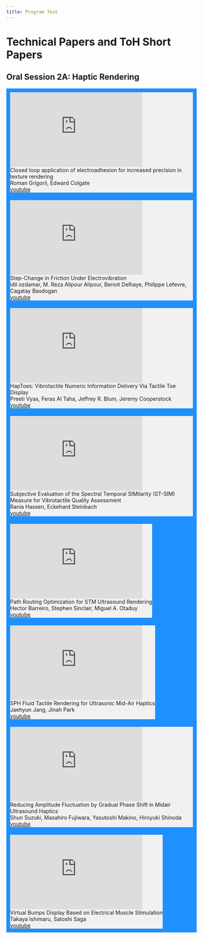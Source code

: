 ```yaml
---
title: Program Test
---
```

<h1>Technical Papers and ToH Short Papers</h1>

<style> 
  .flex-container {
    display: flex;
    flex-wrap: wrap;
    background-color: DodgerBlue;
  } 

  .flex-container > div {
    background-color: #f1f1f1;
    width: 350 px;
    margin: 10px;
    }
</style>

<h2>Oral Session 2A: Haptic Rendering</h2>

<div class="flex-container">
<div>
<iframe width="350" height="197" src="https://www.youtube.com/embed/s6gatH-ScSw" frameborder="0" allow="accelerometer; autoplay; encrypted-media; gyroscope; picture-in-picture" allowfullscreen></iframe><br>
Closed loop application of electroadhesion for increased precision in texture rendering<br>
Roman Grigorii, Edward Colgate<br>
<a href="https:\/\/youtu.be\/s6gatH-ScSw" target="_blank">youtube</a><br>
</div>
<div>
<iframe width="350" height="197" src="https://www.youtube.com/embed/udvXPLBCo5o" frameborder="0" allow="accelerometer; autoplay; encrypted-media; gyroscope; picture-in-picture" allowfullscreen></iframe><br>
Step-Change in Friction Under Electrovibration<br>
idil ozdamar, M. Reza Alipour Alipour, Benoit Delhaye, Philippe Lefevre, Cagatay Basdogan<br>
<a href="https:\/\/youtu.be\/udvXPLBCo5o" target="_blank">youtube</a><br>
</div>
<div>
<iframe width="350" height="197" src="https://www.youtube.com/embed/vkHgt0vcSk8" frameborder="0" allow="accelerometer; autoplay; encrypted-media; gyroscope; picture-in-picture" allowfullscreen></iframe><br>
HapToes: Vibrotactile Numeric Information Delivery Via Tactile Toe Display<br>
Preeti Vyas, Feras Al Taha, Jeffrey R. Blum, Jeremy Cooperstock<br>
<a href="https:\/\/youtu.be\/vkHgt0vcSk8" target="_blank">youtube</a><br>
</div>
<div>
<iframe width="350" height="197" src="https://www.youtube.com/embed/msagKSdbL_U" frameborder="0" allow="accelerometer; autoplay; encrypted-media; gyroscope; picture-in-picture" allowfullscreen></iframe><br>
Subjective Evaluation of the Spectral Temporal SIMilarity (ST-SIM) Measure for Vibrotactile Quality Assessment<br>
Rania Hassen, Eckehard Steinbach<br>
<a href="https:\/\/youtu.be\/msagKSdbL_U" target="_blank">youtube</a><br>
</div>
<div>
<iframe width="350" height="197" src="https://www.youtube.com/embed/4zqhuDM2MOY" frameborder="0" allow="accelerometer; autoplay; encrypted-media; gyroscope; picture-in-picture" allowfullscreen></iframe><br>
Path Routing Optimization for STM Ultrasound Rendering<br>
Hector Barreiro, Stephen Sinclair, Miguel A. Otaduy<br>
<a href="https:\/\/youtu.be\/4zqhuDM2MOY" target="_blank">youtube</a><br>
</div>
<div>
<iframe width="350" height="197" src="https://www.youtube.com/embed/hCRA5dIRS3I" frameborder="0" allow="accelerometer; autoplay; encrypted-media; gyroscope; picture-in-picture" allowfullscreen></iframe><br>
SPH Fluid Tactile Rendering for Ultrasonic Mid-Air Haptics<br>
Jaehyun Jang, Jinah Park<br>
<a href="https:\/\/youtu.be\/hCRA5dIRS3I" target="_blank">youtube</a><br>
</div>
<div>
<iframe width="350" height="197" src="https://www.youtube.com/embed/BOkkDdHfPIc" frameborder="0" allow="accelerometer; autoplay; encrypted-media; gyroscope; picture-in-picture" allowfullscreen></iframe><br>
Reducing Amplitude Fluctuation by Gradual Phase Shift in Midair Ultrasound Haptics<br>
Shun Suzuki, Masahiro Fujiwara, Yasutoshi Makino, Hiroyuki Shinoda<br>
<a href="https:\/\/youtu.be\/BOkkDdHfPIc" target="_blank">youtube</a><br>
</div>
<div>
<iframe width="350" height="197" src="https://www.youtube.com/embed/v8TkBNH4KGc" frameborder="0" allow="accelerometer; autoplay; encrypted-media; gyroscope; picture-in-picture" allowfullscreen></iframe><br>
Virtual Bumps Display Based on Electrical Muscle Stimulation<br>
Takaya Ishimaru, Satoshi Saga<br>
<a href="https:\/\/youtu.be\/v8TkBNH4KGc" target="_blank">youtube</a><br>
</div>
</div>
